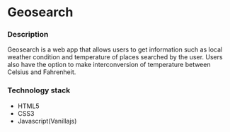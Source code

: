# Geosearch

### Description
Geosearch is a web app that  allows users to get information such as local weather condition and temperature of places searched by the user. Users also have the option to make  interconversion of temperature between Celsius and Fahrenheit.

### Technology stack
* HTML5
* CSS3
* Javascript(Vanillajs)

##
